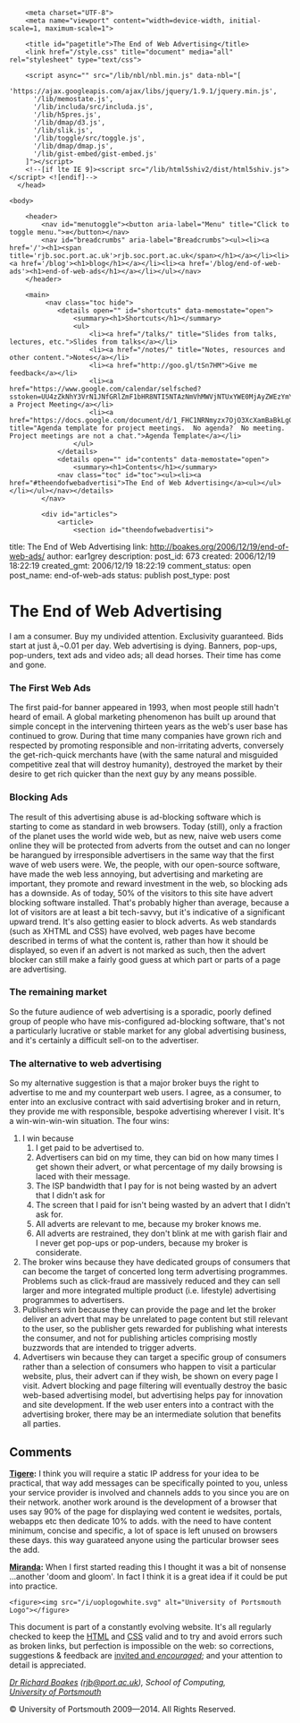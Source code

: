 <!DOCTYPE html><html lang="en"><head>
        <meta charset="UTF-8">
		<meta name="viewport" content="width=device-width, initial-scale=1, maximum-scale=1">

        <title id="pagetitle">The End of Web Advertising</title>
        <link href="/style.css" title="document" media="all" rel="stylesheet" type="text/css">

        <script async="" src="/lib/nbl/nbl.min.js" data-nbl="[
          'https://ajax.googleapis.com/ajax/libs/jquery/1.9.1/jquery.min.js',
          '/lib/memostate.js',
          '/lib/includa/src/includa.js',
          '/lib/h5pres.js',
          '/lib/dmap/d3.js',
          '/lib/slik.js',
          '/lib/toggle/src/toggle.js',
          '/lib/dmap/dmap.js',
          '/lib/gist-embed/gist-embed.js'
        ]"></script>
        <!--[if lte IE 9]><script src="/lib/html5shiv2/dist/html5shiv.js"></script> <![endif]-->
      </head>

    <body>

        <header>
            <nav id="menutoggle"><button aria-label="Menu" title="Click to toggle menu.">≡</button></nav>
            <nav id="breadcrumbs" aria-label="Breadcrumbs"><ul><li><a href='/'><h1><span title='rjb.soc.port.ac.uk'>rjb.soc.port.ac.uk</span></h1></a></li><li><a href='/blog'><h1>blog</h1></a></li><li><a href='/blog/end-of-web-ads'><h1>end-of-web-ads</h1></a></li></ul></nav>
        </header>

        <main>
             <nav class="toc hide">
                <details open="" id="shortcuts" data-memostate="open">
                    <summary><h1>Shortcuts</h1></summary>
                    <ul>
                        <li><a href="/talks/" title="Slides from talks, lectures, etc.">Slides from talks</a></li>
                        <li><a href="/notes/" title="Notes, resources and other content.">Notes</a></li>
                        <li><a href="http://goo.gl/tSn7HM">Give me feedback</a></li>
                        <li><a href="https://www.google.com/calendar/selfsched?sstoken=UU4zZkNhY3VrN1JNfGRlZmF1bHR8NTI5NTAzNmVhMWVjNTUxYWE0MjAyZWEzYmY1MzI5MWM">Book a Project Meeting</a></li>
                        <li><a href="https://docs.google.com/document/d/1_FHC1NRNmyzx7OjO3XcXamBaBkLgGNL1YhSESzvs7wc/edit" title="Agenda template for project meetings.  No agenda?  No meeting.  Project meetings are not a chat.">Agenda Template</a></li>
                    </ul>
                </details>
                <details open="" id="contents" data-memostate="open">
                    <summary><h1>Contents</h1></summary>
                <nav class="toc" id="toc"><ul><li><a href="#theendofwebadvertisi">The End of Web Advertising</a><ul></ul></li></ul></nav></details>
            </nav>

			<div id="articles">
	            <article>
    	            <section id="theendofwebadvertisi">
<p id="titletheendofwebadve">title: The End of Web Advertising
link: <a href="http://boakes.org/2006/12/19/end-of-web-ads/">http://boakes.org/2006/12/19/end-of-web-ads/</a>
author: ear1grey
description: 
post_id: 673
created: 2006/12/19 18:22:19
created_gmt: 2006/12/19 18:22:19
comment_status: open
post_name: end-of-web-ads
status: publish
post_type: post</p>
<h1 id="the-end-of-web-advertising">The End of Web Advertising</h1>
<p id="iamaconsumerbuymyund">I am a consumer. Buy my undivided attention. Exclusivity guaranteed. Bids start at just â‚¬0.01 per day.  Web advertising is dying. Banners, pop-ups, pop-unders, text ads and video ads; all dead horses. Their time has come and gone. </p>
<h3 id="the-first-web-ads">The First Web Ads</h3>
<p id="thefirstpaidforbanne">The first paid-for banner appeared in 1993, when most people still hadn't heard of email. A global marketing phenomenon has built up around that simple concept in the intervening thirteen years as the web's user base has continued to grow. During that time many companies have grown rich and respected by promoting responsible and non-irritating adverts, conversely the get-rich-quick merchants have (with the same natural and misguided competitive zeal that will destroy humanity), destroyed the market by their desire to get rich quicker than the next guy by any means possible. </p>
<h3 id="blocking-ads">Blocking Ads</h3>
<p id="theresultofthisadver">The result of this advertising abuse is ad-blocking software which is starting to come as standard in web browsers. Today (still), only a fraction of the planet uses the world wide web, but as new, naive web users come online they will be protected from adverts from the outset and can no longer be harangued by irresponsible advertisers in the same way that the first wave of web users were. We, the people, with our open-source software, have made the web less annoying, but advertising and marketing are important, they promote and reward investment in the web, so blocking ads has a downside. As of today, 50% of the visitors to this site have advert blocking software installed. That's probably higher than average, because a lot of visitors are at least a bit tech-savvy, but it's indicative of a significant upward trend. It's also getting easier to block adverts. As web standards (such as XHTML and CSS) have evolved, web pages have become described in terms of what the content is, rather than how it should be displayed, so even if an advert is not marked as such, then the advert blocker can still make a fairly good guess at which part or parts of a page are advertising. </p>
<h3 id="the-remaining-market">The remaining market</h3>
<p id="sothefutureaudienceo">So the future audience of web advertising is a sporadic, poorly defined group of people who have mis-configured ad-blocking software, that's not a particularly lucrative or stable market for any global advertising business, and it's certainly a difficult sell-on to the advertiser. </p>
<h3 id="the-alternative-to-web-advertising">The alternative to web advertising</h3>
<p id="somyalternativesugge">So my alternative suggestion is that a major broker buys the right to advertise to me and my counterpart web users. I agree, as a consumer, to enter into an exclusive contract with said advertising broker and in return, they provide me with responsible, bespoke advertising wherever I visit. It's a win-win-win-win situation. The four wins: </p>
<ol id="liiwinbecauseolliige">
<li>I win because<ol>
<li>I get paid to be advertised to.</li>
<li>Advertisers can bid on my time, they can bid on how many times I get shown their advert, or what percentage of my daily browsing is laced with their message.</li>
<li>The ISP bandwidth that I pay for is not being wasted by an advert that I didn't ask for</li>
<li>The screen that I paid for isn't being wasted by an advert that I didn't ask for.</li>
<li>All adverts are relevant to me, because my broker knows me.</li>
<li>All adverts are restrained, they don't blink at me with garish flair and I never get pop-ups or pop-unders, because my broker is considerate.</li>
</ol>
</li>
<li>The broker wins because they have dedicated groups of consumers that can become the target of concerted long term advertising programmes. Problems such as click-fraud are massively reduced and they can sell larger and more integrated multiple product (i.e. lifestyle) advertising programmes to advertisers.</li>
<li>Publishers win because they can provide the page and let the broker deliver an advert that may be unrelated to page content but still relevant to the user, so the publisher gets rewarded for publishing what interests the consumer, and not for publishing articles comprising mostly buzzwords that are intended to trigger adverts.</li>
<li>Advertisers win because they can target a specific group of consumers rather than a selection of consumers who happen to visit a particular website, plus, their advert can if they wish, be shown on every page I visit.
Advert blocking and page filtering will eventually destroy the basic web-based advertising model, but advertising helps pay for innovation and site development. If the web user enters into a contract with the advertising broker, there may be an intermediate solution that benefits all parties.</li>
</ol>
<h2 id="comments">Comments</h2>
<p id="strongahreftitle"><strong><a href="#5866" title="2007-12-07 23:52:06">Tigere</a>:</strong> I think you will require a static IP address for your idea to be practical, that way add messages can be specifically pointed to you, unless your service provider is involved and channels adds to you since you are on their network. another work around is the development of a browser that uses say 90% of the page for displaying wed content ie wedsites, portals, webapps etc then dedicate 10% to adds. with the need to have content minimum, concise and specific, a lot of space is left unused on browsers these days. this way guarateed anyone using the particular browser sees the add.</p>
<p id="strongahreftitle_"><strong><a href="#5867" title="2008-10-16 22:32:20">Miranda</a>:</strong> When I first started reading this I thought it was a bit of nonsense ...another 'doom and gloom'. In fact I think it is a great idea if it could be put into practice.</p>
</section>
</article>
</div>
</main>
<footer>
<section>

    <figure><img src="/i/uoplogowhite.svg" alt="University of Portsmouth Logo"></figure>

<p class="noprint">This document is part of a constantly evolving website.  It's all regularly checked to keep the <a href="http://validator.w3.org/check?uri=referer">HTML</a> and <a href="http://jigsaw.w3.org/css-validator/check/referer/">CSS</a> valid and to try and avoid errors such as broken links, but perfection is impossible on the web: so corrections, suggestions &amp; feedback are <a href="mailto:rich.boakes@port.ac.uk?subject=Site%20Feedback">invited and <em>encouraged</em></a>; and your attention to detail is appreciated.</p>

<address>
    <p><a href="http://rjb.soc.port.ac.uk/">Dr&nbsp;Richard&nbsp;Boakes</a> (<a href="mailto:rich.boakes@port.ac.uk">rjb@port.ac.uk</a>), School&nbsp;of&nbsp;Computing, <a href="http://www.port.ac.uk/">University&nbsp;of&nbsp;Portsmouth</a></p>
</address>

<p>© University of Portsmouth 2009—2014.  All Rights Reserved.</p>

</section>
</footer>



</body></html>